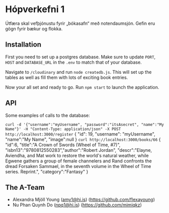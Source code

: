 # Hópverkefni 1

Útfæra skal vefþjónustu fyrir „bókasafn“ með notendaumsjón. Gefin eru gögn fyrir bækur og flokka.

## Installation

First you need to set up a postgres database. Make sure to update `PORT`, `HOST` and `DATABASE_URL`  in the `.env` to match that of your database. 

Navigate to `/cloudinary` and run  `node createdb.js`. This will set up the tables as well as fill them with lots of exciting book entries.

Now your all set and ready to go. Run `npm start` to launch the application.

## API

Some examples of calls to the database:

`curl -d '{"username":"myUsername", "password":"itsAsecret", "name":"My Name"}' -H "Content-Type: application/json" -X POST http://localhost:3000/register`
  { 
    "id": 19,
    "username": "myUsername",
    "name":"My Name",
    "image":null
  }
  `curl http://localhost:3000/books/66`
  {
    "id":6,
    "title":"A Crown of Swords (Wheel of Time, #7)",
    "isbn13":"9780812550283","author":"Robert Jordan",
    "descr":"Elayne, Aviendha, and Mat work to restore the world's natural weather, while Egwene gathers a group of female channelers and Rand confronts the dread Forsaken Sammael, in the seventh volume in the Wheel of Time series. Reprint.",
    "category":"Fantasy"
    }

## The A-Team

* Alexandra Mjöll Young (amy1@hi.is) (https://github.com/flexayoung)
* Nu Phan Quynh Do (npq1@hi.is) (https://github.com/mimiqkz)

